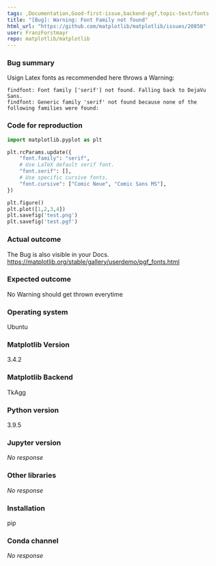 ```yaml
---
tags: ,Documentation,Good-first-issue,backend-pgf,topic-text/fonts
title: "[Bug]: Warning: Font Family not found"
html_url: "https://github.com/matplotlib/matplotlib/issues/20850"
user: FranzForstmayr
repo: matplotlib/matplotlib
---
```


### Bug summary

Usign Latex fonts as recommended here throws a Warning:

```
findfont: Font family ['serif'] not found. Falling back to DejaVu Sans.
findfont: Generic family 'serif' not found because none of the following families were found: 
```

### Code for reproduction

```python
import matplotlib.pyplot as plt

plt.rcParams.update({
    "font.family": "serif",
    # Use LaTeX default serif font.
    "font.serif": [],
    # Use specific cursive fonts.
    "font.cursive": ["Comic Neue", "Comic Sans MS"],
})

plt.figure()
plt.plot([1,2,3,4])
plt.savefig('test.png')
plt.savefig('test.pgf')
```


### Actual outcome

The Bug is also visible in your Docs.
https://matplotlib.org/stable/gallery/userdemo/pgf_fonts.html



### Expected outcome

No Warning should get thrown everytime

### Operating system

Ubuntu

### Matplotlib Version

3.4.2

### Matplotlib Backend

TkAgg

### Python version

3.9.5

### Jupyter version

_No response_

### Other libraries

_No response_

### Installation

pip

### Conda channel

_No response_